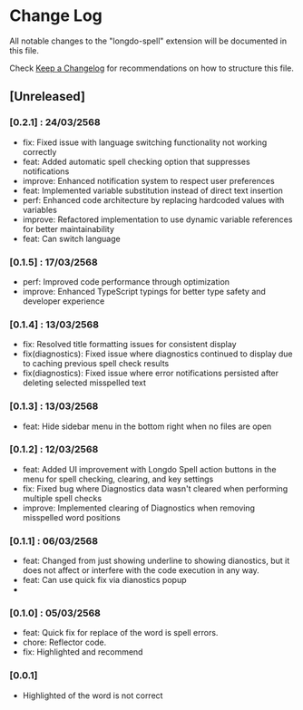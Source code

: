 # Change Log

All notable changes to the "longdo-spell" extension will be documented in this file.

Check [Keep a Changelog](http://keepachangelog.com/) for recommendations on how to structure this file.

## [Unreleased]

### [0.2.1] : 24/03/2568
- fix: Fixed issue with language switching functionality not working correctly
- feat: Added automatic spell checking option that suppresses notifications
- improve: Enhanced notification system to respect user preferences
- feat: Implemented variable substitution instead of direct text insertion
- perf: Enhanced code architecture by replacing hardcoded values with variables
- improve: Refactored implementation to use dynamic variable references for better maintainability
- feat: Can switch language 


### [0.1.5] : 17/03/2568
- perf: Improved code performance through optimization
- improve: Enhanced TypeScript typings for better type safety and developer experience

### [0.1.4] : 13/03/2568
 - fix: Resolved title formatting issues for consistent display
 - fix(diagnostics): Fixed issue where diagnostics continued to display due to caching previous spell check results
 - fix(diagnostics): Fixed issue where error notifications persisted after deleting selected misspelled text
 
### [0.1.3] : 13/03/2568
 - feat: Hide sidebar menu in the bottom right when no files are open

### [0.1.2] : 12/03/2568
 - feat: Added UI improvement with Longdo Spell action buttons in the menu for spell checking, clearing, and key settings
 - fix: Fixed bug where Diagnostics data wasn't cleared when performing multiple spell checks
 - improve: Implemented clearing of Diagnostics when removing misspelled word positions

### [0.1.1] : 06/03/2568
 - feat: Changed from just showing underline to showing dianostics, but it does not affect or interfere with the code execution in any way.
 - feat: Can use quick fix via dianostics popup
 - 

### [0.1.0] : 05/03/2568
 - feat: Quick fix for replace of the word is spell errors.
 - chore: Reflector code.
 - fix: Highlighted and recommend
 
### [0.0.1]
 - Highlighted of the word is not correct
